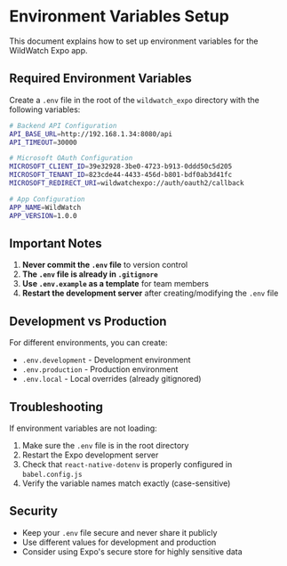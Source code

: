 # Environment Variables Setup

This document explains how to set up environment variables for the WildWatch Expo app.

## Required Environment Variables

Create a `.env` file in the root of the `wildwatch_expo` directory with the following variables:

```bash
# Backend API Configuration
API_BASE_URL=http://192.168.1.34:8080/api
API_TIMEOUT=30000

# Microsoft OAuth Configuration
MICROSOFT_CLIENT_ID=39e32928-3be0-4723-b913-0ddd50c5d205
MICROSOFT_TENANT_ID=823cde44-4433-456d-b801-bdf0ab3d41fc
MICROSOFT_REDIRECT_URI=wildwatchexpo://auth/oauth2/callback

# App Configuration
APP_NAME=WildWatch
APP_VERSION=1.0.0
```

## Important Notes

1. **Never commit the `.env` file** to version control
2. **The `.env` file is already in `.gitignore`**
3. **Use `.env.example` as a template** for team members
4. **Restart the development server** after creating/modifying the `.env` file

## Development vs Production

For different environments, you can create:
- `.env.development` - Development environment
- `.env.production` - Production environment
- `.env.local` - Local overrides (already gitignored)

## Troubleshooting

If environment variables are not loading:
1. Make sure the `.env` file is in the root directory
2. Restart the Expo development server
3. Check that `react-native-dotenv` is properly configured in `babel.config.js`
4. Verify the variable names match exactly (case-sensitive)

## Security

- Keep your `.env` file secure and never share it publicly
- Use different values for development and production
- Consider using Expo's secure store for highly sensitive data
